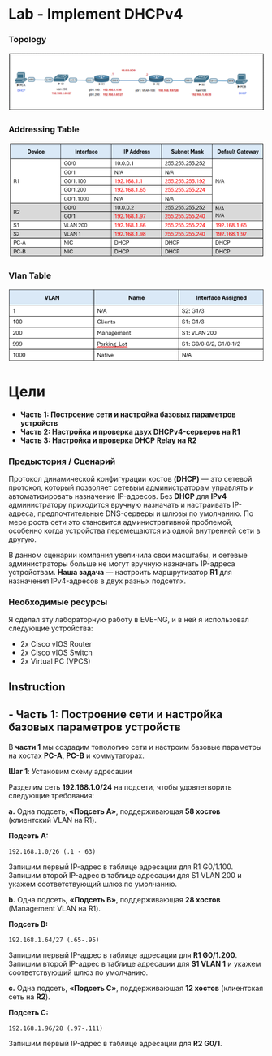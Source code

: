 # Lab - Implement DHCPv4

### Topology

![topology](lab_05_topology.png)

### Addressing Table

![address_table](lab_05_addressing_table.png)


### Vlan Table

![vlan_table](lab_05_vlans.png)

# Цели

+ **Часть 1: Построение сети и настройка базовых параметров устройств**
+ **Часть 2: Настройка и проверка двух DHCPv4-серверов на R1**
+ **Часть 3: Настройка и проверка DHCP Relay на R2**

### **Предыстория / Сценарий**

Протокол динамической конфигурации хостов **(DHCP)** — это сетевой протокол, который позволяет сетевым администраторам управлять и автоматизировать назначение IP-адресов. Без **DHCP** для **IPv4** администратору приходится вручную назначать и настраивать IP-адреса, предпочтительные DNS-серверы и шлюзы по умолчанию. По мере роста сети это становится административной проблемой, особенно когда устройства перемещаются из одной внутренней сети в другую.

В данном сценарии компания увеличила свои масштабы, и сетевые администраторы больше не могут вручную назначать IP-адреса устройствам. **Наша задача** — настроить маршрутизатор **R1** для назначения IPv4-адресов в двух разных подсетях.

### Необходимые ресурсы

Я сделал эту лабораторную работу в EVE-NG, и в ней я использовал следующие устройства:

+ 2x Cisco vIOS Router
+ 2x Cisco vIOS Switch
+ 2x Virtual PC (VPCS)

## Instruction

## - **Часть 1: Построение сети и настройка базовых параметров устройств**

В **части 1** мы создадим топологию сети и настроим базовые параметры на хостах **PC-A**, **PC-B** и коммутаторах.

**Шаг 1**: Установим схему адресации

Разделим сеть **192.168.1.0/24** на подсети, чтобы удовлетворить следующие требования:

**a.** Одна подсеть, **«Подсеть A»**, поддерживающая **58 хостов** (клиентский VLAN на R1).

**Подсеть A:**
```
192.168.1.0/26 (.1 - 63)
```
Запишим первый IP-адрес в таблице адресации для R1 G0/1.100. Запишим второй IP-адрес в таблице адресации для S1 VLAN 200 и укажем соответствующий шлюз по умолчанию.

**b.** Одна подсеть, **«Подсеть B»**, поддерживающая **28 хостов** (Management VLAN на R1).

**Подсеть B:**
```
192.168.1.64/27 (.65-.95)
```
Запишим первый IP-адрес в таблице адресации для **R1 G0/1.200**. Запишим второй IP-адрес в таблице адресации для **S1 VLAN 1** и укажем соответствующий шлюз по умолчанию.

**c.** Одна подсеть, **«Подсеть C»**, поддерживающая **12 хостов** (клиентская сеть на **R2**).

**Подсеть C:**
```
192.168.1.96/28 (.97-.111)
```
Запишим первый IP-адрес в таблице адресации для **R2 G0/1**.